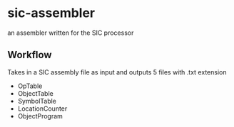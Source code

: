 # sic-assembler
an assembler written for the SIC processor

## Workflow
Takes in a SIC assembly file as input and outputs 5 files with .txt extension
- OpTable
- ObjectTable
- SymbolTable
- LocationCounter
- ObjectProgram

